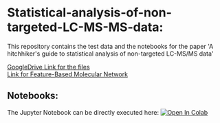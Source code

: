 # Statistical-analysis-of-non-targeted-LC-MS-MS-data:
This repository contains the test data and the notebooks for the paper 'A hitchhiker's guide to statistical analysis of non-targeted LC-MS/MS data'

[GoogleDrive Link for the files](https://drive.google.com/drive/folders/1qHAdvDGr9Kre0SK3AMc1Dzfu6XeFE48A?usp=sharing) <br>
[Link for Feature-Based Molecular Network](https://gnps.ucsd.edu/ProteoSAFe/status.jsp?task=cf6e14abf5604f47b28b467a513d3532) <br>

## Notebooks:
The Jupyter Notebook can be directly executed here: [![Open In Colab](https://colab.research.google.com/assets/colab-badge.svg)](https://colab.research.google.com/github/Functional-Metabolomics-Lab/Statistical-analysis-of-non-targeted-LC-MSMS-data/blob/main)
